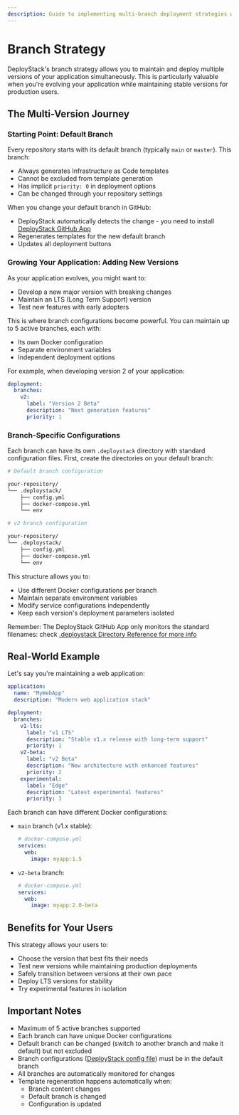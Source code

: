 ```yaml
---
description: Guide to implementing multi-branch deployment strategies with DeployStack, enabling version-specific deployments and automated template management.
---
```


# Branch Strategy

DeployStack's branch strategy allows you to maintain and deploy multiple versions of your application simultaneously. This is particularly valuable when you're evolving your application while maintaining stable versions for production users.

## The Multi-Version Journey

### Starting Point: Default Branch

Every repository starts with its default branch (typically `main` or `master`). This branch:

- Always generates Infrastructure as Code templates
- Cannot be excluded from template generation
- Has implicit `priority: 0` in deployment options
- Can be changed through your repository settings

When you change your default branch in GitHub:

- DeployStack automatically detects the change - you need to install [DeployStack GitHub App](/docs/deploystack/github-application.md)
- Regenerates templates for the new default branch
- Updates all deployment buttons

### Growing Your Application: Adding New Versions

As your application evolves, you might want to:

- Develop a new major version with breaking changes
- Maintain an LTS (Long Term Support) version
- Test new features with early adopters

This is where branch configurations become powerful. You can maintain up to 5 active branches, each with:

- Its own Docker configuration
- Separate environment variables
- Independent deployment options

For example, when developing version 2 of your application:

```yaml
deployment:
  branches:
    v2:
      label: "Version 2 Beta"
      description: "Next generation features"
      priority: 1
```

### Branch-Specific Configurations

Each branch can have its own `.deploystack` directory with standard configuration files. First, create the directories on your default branch:

```bash
# Default branch configuration

your-repository/
└── .deploystack/
    ├── config.yml
    ├── docker-compose.yml
    └── env
```

```bash
# v2 branch configuration

your-repository/
└── .deploystack/
    ├── config.yml
    ├── docker-compose.yml
    └── env
```

This structure allows you to:

- Use different Docker configurations per branch
- Maintain separate environment variables
- Modify service configurations independently
- Keep each version's deployment parameters isolated

Remember: The DeployStack GitHub App only monitors the standard filenames: check [.deploystack Directory Reference for more info](/docs/deploystack/deploystack-configuration-directory.md)

## Real-World Example

Let's say you're maintaining a web application:

```yaml
application:
  name: "MyWebApp"
  description: "Modern web application stack"

deployment:
  branches:
    v1-lts:
      label: "v1 LTS"
      description: "Stable v1.x release with long-term support"
      priority: 1
    v2-beta:
      label: "v2 Beta"
      description: "New architecture with enhanced features"
      priority: 2
    experimental:
      label: "Edge"
      description: "Latest experimental features"
      priority: 3
```

Each branch can have different Docker configurations:

- `main` branch (v1.x stable):

  ```yaml
  # docker-compose.yml
  services:
    web:
      image: myapp:1.5
  ```

- `v2-beta` branch:

  ```yaml
  # docker-compose.yml
  services:
    web:
      image: myapp:2.0-beta
  ```

## Benefits for Your Users

This strategy allows your users to:

- Choose the version that best fits their needs
- Test new versions while maintaining production deployments
- Safely transition between versions at their own pace
- Deploy LTS versions for stability
- Try experimental features in isolation

## Important Notes

- Maximum of 5 active branches supported
- Each branch can have unique Docker configurations
- Default branch can be changed (switch to another branch and make it default) but not excluded
- Branch configurations ([DeployStack config file](/docs/deploystack/deploystack-config-file.md)) must be in the default branch
- All branches are automatically monitored for changes
- Template regeneration happens automatically when:
  - Branch content changes
  - Default branch is changed
  - Configuration is updated
